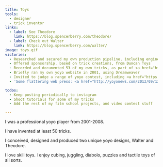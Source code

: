 ```yaml
---
title: Toys
tools:
  - designer
  - trick inventor
links:
  - label: See Theodore
    link: https://blog.spencerberry.com/theodore/
  - label: Check out Walter
    link: https://blog.spencerberry.com/walter/
image: toys.gif
victories:
  - Researched and secured my own production pipeline, including engineering, manufacturing and finishing
  - Offered sponsorship, based on trick creations, from Duncan Toys
  - Recorded and documented 53 of my own tricks, as part of <a href="http://365yoyotricks.com/tag/spencer-berry/" target="_blank">365 yoyo tricks</a> project
  - Briefly ran my own yoyo website in 2001, using Dreamweaver
  - Invited to judge a range of yoyo contest, including <a href="https://www.youtube.com/watch?v=k4TfA7jDskk" target="_blank">Finnish Nationals</a>
  - 'Some flattering web press: <a href="http://yoyonews.com/2013/09/13/interview-spencer-berry">[Interview]</a> <a href="http://yoyonews.com/2013/04/05/fixed-friday-play-like-a-wild-man-with-spencer-berry">[Play like a wild man]</a><a href="https://www.youtube.com/watch?v=toYcQoWjmBg">[Video Interview] </a>'

todos:
  - Keep posting periodically to instagram
  - Shoot tutorials for some of my tricks
  - Add the rest of my film school projects, and video contest stuff

---
```

I was a professional yoyo player from 2001-2008.

I have invented at least 50 tricks.

I conceived, designed and produced two unique yoyo designs, Walter and Theodore.

I love skill toys. I enjoy cubing, juggling, diabolo, puzzles and tactile toys of all sorts.
